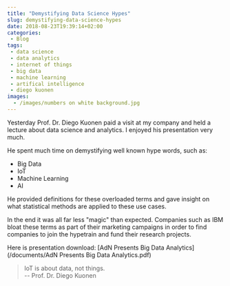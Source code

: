 ```yaml
---
title: "Demystifying Data Science Hypes"
slug: demystifying-data-science-hypes
date: 2018-08-23T19:39:14+02:00
categories:
 - Blog
tags:
 - data science
 - data analytics
 - internet of things
 - big data
 - machine learning
 - artifical intelligence
 - diego kuonen
images:
  - /images/numbers on white background.jpg
---
```


Yesterday Prof. Dr. Diego Kuonen paid a visit at my company and held a lecture about data science and analytics. I enjoyed his presentation very much.
<!--more-->

He spent much time on demystifying well known hype words, such as:

* Big Data
* IoT
* Machine Learning
* AI

He provided definitions for these overloaded terms and gave insight on what statistical methods are applied to these use cases.

In the end it was all far less "magic" than expected. Companies such as IBM bloat these terms as part of their marketing campaigns in order to find companies to join the hypetrain and fund their research projects.

Here is presentation download: [AdN Presents Big Data Analytics](/documents/AdN Presents Big Data Analytics.pdf)

> IoT is about data, not things.  
> -- Prof. Dr. Diego Kuonen